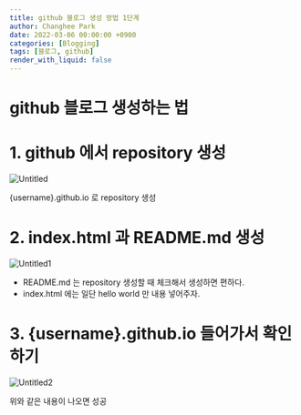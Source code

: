 ```yaml
---
title: github 블로그 생성 방법 1단계
author: Changhee Park
date: 2022-03-06 00:00:00 +0900
categories: [Blogging]
tags: [블로그, github]
render_with_liquid: false
---
```


# github 블로그 생성하는 법

# 1. github 에서 repository 생성

![Untitled](https://user-images.githubusercontent.com/31761527/156923993-68894400-2607-4d4a-bd2a-58ef560c5b7c.png)

{username}.github.io 로 repository 생성

# 2. index.html 과 README.md 생성

![Untitled1](https://user-images.githubusercontent.com/31761527/156924008-a01a4324-053d-4d48-b249-d1e8bc6599cd.png)

- README.md 는 repository 생성할 때 체크해서 생성하면 편하다.
- index.html 에는 일단 hello world 만 내용 넣어주자.

# 3. {username}.github.io 들어가서 확인하기

![Untitled2](https://user-images.githubusercontent.com/31761527/156924028-7a968d1f-f487-4597-93bc-7221979b5697.png)

위와 같은 내용이 나오면 성공
